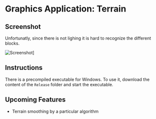 Graphics Application: Terrain
=============================

Screenshot
----------

Unfortunatly, since there is not lighing it is hard to recognize the different blocks.

![Screenshot](https://raw.github.com/ComputerGame/GraphicsApplication/terrain/screenshot.png)]

Instructions
------------

There is a precompiled executable for Windows. To use it, download the content of the `Release` folder and start the executable.

Upcoming Features
-----------------

- Terrain smoothing by a particular algorithm